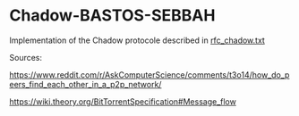 # Chadow-BASTOS-SEBBAH

Implementation of the Chadow protocole described in [rfc_chadow.txt](./rfc_chadow.txt)


Sources:

https://www.reddit.com/r/AskComputerScience/comments/t3o14/how_do_peers_find_each_other_in_a_p2p_network/

https://wiki.theory.org/BitTorrentSpecification#Message_flow
